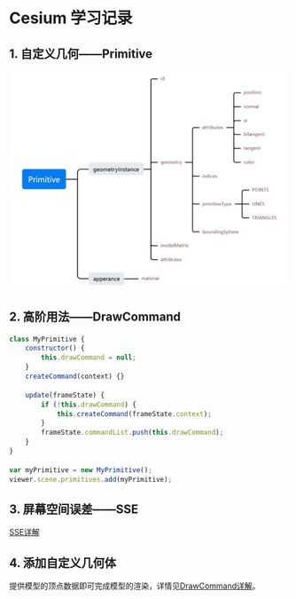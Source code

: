 # Cesium 学习记录

## 1. 自定义几何——Primitive

![primitive](./assets/images/primitive.png)

## 2. 高阶用法——DrawCommand

```js
class MyPrimitive {
    constructor() {
        this.drawCommand = null;
    }
    createCommand(context) {}

    update(frameState) {
        if (!this.drawCommand) {
            this.createCommand(frameState.context);
        }
        frameState.commandList.push(this.drawCommand);
    }
}

var myPrimitive = new MyPrimitive();
viewer.scene.primitives.add(myPrimitive);
```

## 3. 屏幕空间误差——SSE

[SSE详解](https://www.sgyat.cn/)

## 4. 添加自定义几何体

提供模型的顶点数据即可完成模型的渲染，详情见[DrawCommand详解](https://www.sgyat.cn/2023/07/22/DrawCommand/)。
